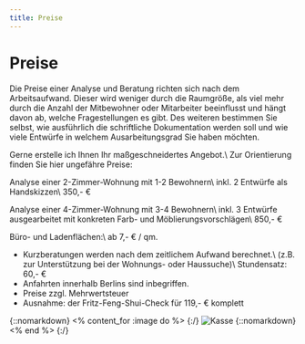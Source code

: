 ```yaml
---
title: Preise
---
```


# Preise

Die Preise einer Analyse und Beratung richten sich nach dem Arbeitsaufwand. Dieser wird weniger durch die Raumgröße, als viel mehr durch die Anzahl der Mitbewohner oder Mitarbeiter beeinflusst und hängt davon ab, welche Fragestellungen es gibt. Des weiteren bestimmen Sie selbst, wie ausführlich die schriftliche Dokumentation werden soll und wie viele Entwürfe in welchem Ausarbeitungsgrad Sie haben möchten.

Gerne erstelle ich Ihnen Ihr maßgeschneidertes Angebot.\\
Zur Orientierung finden Sie hier ungefähre Preise:

Analyse einer 2-Zimmer-Wohnung mit 1-2 Bewohnern\\
inkl. 2 Entwürfe als Handskizzen\\
350,- €

Analyse einer 4-Zimmer-Wohnung mit 3-4 Bewohnern\\
inkl. 3 Entwürfe ausgearbeitet mit konkreten Farb- und Möblierungsvorschlägen\\
850,- €


Büro- und Ladenflächen:\\
ab 7,- € / qm.

- Kurzberatungen werden nach dem zeitlichem Aufwand berechnet.\\
(z.B. zur Unterstützung bei der Wohnungs- oder Haussuche)\\
Stundensatz: 60,- €
- Anfahrten innerhalb Berlins sind inbegriffen.
- Preise zzgl. Mehrwertsteuer
- Ausnahme: der Fritz-Feng-Shui-Check für 119,- € komplett

{::nomarkdown}
<% content_for :image do %>
{:/}
![Kasse](/images/kasse.jpg)
{::nomarkdown}
<% end %>
{:/}
